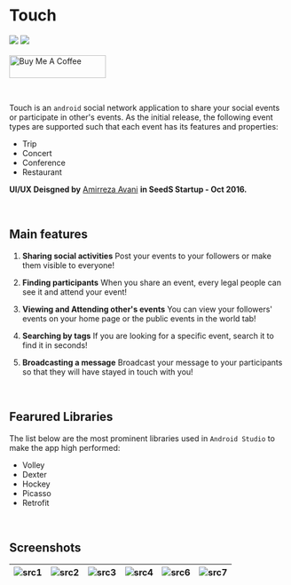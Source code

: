 # Touch

<img src="https://badgen.net/badge/Version/1.0/blue?icon=github"> <img src="https://badgen.net/badge/Status/Abandoned/yellow?icon=git">
<br/>
<br/>
<a href="https://www.buymeacoffee.com/mohammadjalili" target="_blank"><img src="https://cdn.buymeacoffee.com/buttons/default-orange.png" alt="Buy Me A Coffee" height="41" width="174"></a>

<br/>

Touch is an `android` social network application to share your social events or participate in other's events. As the initial release, the following event types are supported such that each event has its features and properties:
- Trip
- Concert
- Conference
- Restaurant

**UI/UX Deisgned by** [Amirreza Avani](https://www.linkedin.com/in/amirreza-avani-70825a16a/) **in SeedS Startup - Oct 2016.**

<br/>

## Main features
1. **Sharing social activities**
Post your events to your followers or make them visible to everyone!

2. **Finding participants**
When you share an event, every legal people can see it and attend your event!

3. **Viewing and Attending other's events**
You can view your followers' events on your home page or the public events in the world tab!

4. **Searching by tags**
If you are looking for a specific event, search it to find it in seconds!

5. **Broadcasting a message**
Broadcast your message to your participants so that they will have stayed in touch with you!

<br/>

## Fearured Libraries
The list below are the most prominent libraries used in `Android Studio` to make the app high performed:
- Volley
- Dexter
- Hockey 
- Picasso
- Retrofit

<br/>

## Screenshots
| ![src1](https://github.com/mohammadJaliliTorkamani/Touch/blob/master/Screenshots/1.png "src1")  | ![src2](https://github.com/mohammadJaliliTorkamani/Touch/blob/master/Screenshots/2.png "src2")   | ![src3](https://github.com/mohammadJaliliTorkamani/Touch/blob/master/Screenshots/3.png "src3")   | ![src4](https://github.com/mohammadJaliliTorkamani/Touch/blob/master/Screenshots/4.png "src4")   | ![src6](https://github.com/mohammadJaliliTorkamani/Touch/blob/master/Screenshots/6.png "src6")   | ![src7](https://github.com/mohammadJaliliTorkamani/Touch/blob/master/Screenshots/7.png "src7")   |
| ------------ | ------------ | ------------ | ------------ | ------------ | ------------ |
